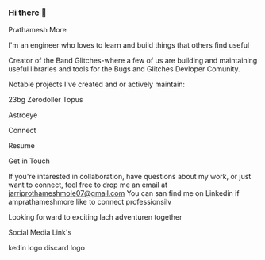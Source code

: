 ### Hi there 👋

Prathamesh More

I'm an engineer who loves to learn and build things that others find useful

Creator of the Band Glitches-where a few of us are building and maintaining useful libraries and tools for the Bugs and Glitches Devloper Comunity.

Notable projects I've created and or actively maintain:

23bg Zerodoller Topus

Astroeye

Connect

Resume

Get in Touch

If you're intarested in collaboration, have questions about my work, or just want to connect, feel free to drop me an email at jarriprothameshmole07@gmail.com You can san find me on Linkedin if amprathameshmore like to connect professionsilv

Looking forward to exciting lach adventuren together

Social Media Link's

kedin logo discard logo
